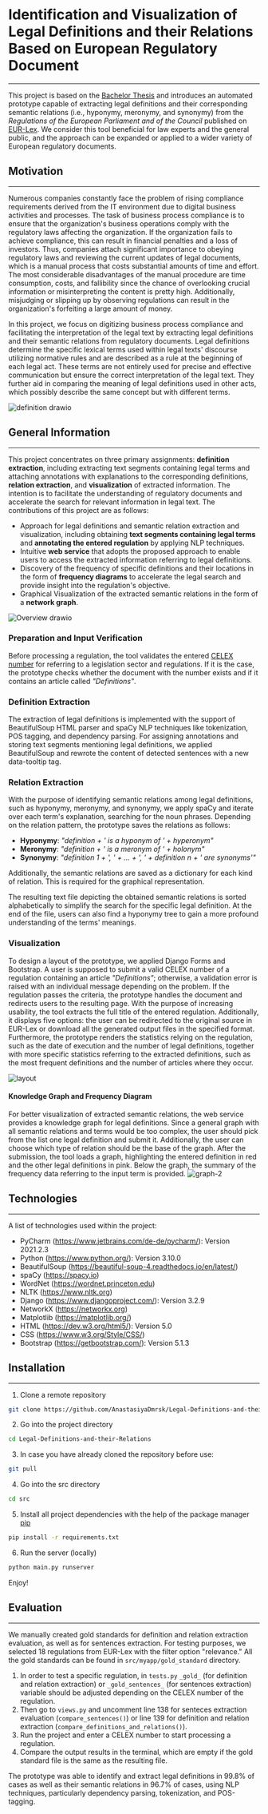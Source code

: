 # Identification and Visualization of Legal Definitions and their Relations Based on European Regulatory Document
***
This project is based on the [Bachelor Thesis](https://mediatum.ub.tum.de/1656157?query=Anastasiya&show_id=1715461) and introduces an automated prototype capable of extracting legal definitions and their corresponding semantic relations (i.e., hyponymy, meronymy, and synonymy) from the _Regulations of the European Parliament and of the Council_ published on [EUR-Lex](https://eur-lex.europa.eu). We consider this tool beneficial for law experts and the general public, and the approach can be expanded or applied to a wider variety of European regulatory documents.
## Motivation
***
Numerous companies constantly face the problem of rising compliance requirements derived from the IT environment due to digital business activities and processes. The task of business process compliance is to ensure that the organization's business operations comply with the regulatory laws affecting the organization. If the organization fails to achieve compliance, this can result in financial penalties and a loss of investors. Thus, companies attach significant importance to obeying regulatory laws and reviewing the current updates of legal documents, which is a manual process that costs substantial amounts of time and effort. The most considerable disadvantages of the manual procedure are time consumption, costs, and fallibility since the chance of overlooking crucial information or misinterpreting the content is pretty high. Additionally, misjudging or slipping up by observing regulations can result in the organization's forfeiting a large amount of money.

In this project, we focus on digitizing business process compliance and facilitating the interpretation of the legal text by extracting legal definitions and their semantic relations from regulatory documents.
Legal definitions determine the specific lexical terms used within legal texts' discourse utilizing normative rules and are described as a rule at the beginning of each legal act. These terms are not entirely used for precise and effective communication but ensure the correct interpretation
of the legal text. They further aid in comparing the meaning of legal definitions used in other acts, which possibly describe the same concept but with different terms.

![definition drawio](https://github.com/AnastasiyaDmrsk/Identification-and-Visualization-of-Legal-Definitions-and-Relations/assets/87528008/b978470b-f70f-43dd-9c76-5ac086d2002d)
## General Information
***
This project concentrates on three primary assignments: **definition extraction**, including extracting text segments containing legal terms and attaching annotations with explanations to the corresponding definitions, **relation extraction**, and **visualization** of extracted information. The intention is to facilitate the understanding of regulatory documents and accelerate the search for relevant information in legal text. The contributions of this project are as follows: 
+ Approach for legal definitions and semantic relation extraction and visualization, including obtaining **text segments containing legal terms** and **annotating the entered regulation** by applying NLP techniques.
+ Intuitive **web service** that adopts the proposed approach to enable users to access the extracted information referring to legal definitions.
+ Discovery of the frequency of specific definitions and their locations in the form of **frequency diagrams** to accelerate the legal search and provide insight into the regulation's objective.
+ Graphical Visualization of the extracted semantic relations in the form of a **network graph**. 

![Overview drawio](https://github.com/AnastasiyaDmrsk/Identification-and-Visualization-of-Legal-Definitions-and-Relations/assets/87528008/93bbd775-3f6f-40ef-b934-83dd63ff7adf)

### Preparation and Input Verification
Before processing a regulation, the tool validates the entered [CELEX number](https://eur-lex.europa.eu](https://eur-lex.europa.eu/content/tools/eur-lex-celex-infographic-A3.pdf)) for referring to a legislation sector and regulations. If it is the case, the prototype checks whether the document with the number exists and if it contains an article called _"Definitions"_.  

### Definition Extraction
The extraction of legal definitions is implemented with the support of BeautifulSoup HTML parser and spaCy NLP techniques like tokenization, POS tagging, and dependency parsing. For assigning annotations and storing text segments mentioning legal definitions, we applied BeautifulSoup and rewrote the content of detected sentences with a new data-tooltip tag. 

### Relation Extraction 
With the purpose of identifying semantic relations among legal definitions, such as hyponymy, meronymy, and synonymy, we apply spaCy and iterate over each term's explanation, searching for the noun phrases. Depending on the relation pattern, the prototype saves the relations as follows: 
+ **Hyponymy**: _"definition + ' is a hyponym of ' + hyperonym"_
+ **Meronymy**: _"definition + ' is a meronym of ' + holonym"_
+ **Synonymy**: _"definition 1 + ', ' + ... + ', ' + definition n + ' are synonyms'"_

Additionally, the semantic relations are saved as a dictionary for each kind of relation. This is required for the graphical representation.

The resulting text file depicting the obtained semantic relations is sorted alphabetically to simplify the search for the specific legal definition. At the end of the file, users can also find a hyponymy tree to gain a more profound understanding of the terms' meanings.

### Visualization 
To design a layout of the prototype, we applied Django Forms and Bootstrap. A user is supposed to submit a valid CELEX number of a regulation containing an article _"Definitions"_; otherwise, a validation error is raised with an individual message depending on the problem. If the regulation passes the criteria, the prototype handles the document and redirects users to the resulting page. With the purpose of increasing usability, the tool extracts the full title of the entered regulation. Additionally, it displays five options: the user can be redirected to the original source in EUR-Lex or download all the generated output files in the specified format. Furthermore, the prototype renders the statistics relying on the regulation, such as the date of execution and the number of legal definitions, together with more specific statistics referring to the extracted definitions, such as the most frequent definitions and the number of articles where they occur. 

![layout](https://github.com/AnastasiyaDmrsk/Legal-Definitions-and-their-Relations/assets/87528008/9910cf23-5fb8-4bcf-ab0c-4b1bc21e7ca3)

#### Knowledge Graph and Frequency Diagram
For better visualization of extracted semantic relations, the web service provides a knowledge graph for legal definitions. Since a general graph with all semantic relations and terms would be too complex, the user should pick from the list one legal definition and submit it. Additionally, the user can choose which type of relation should be the base of the graph. After the submission, the tool loads a graph, highlighting the entered definition in red and the other legal definitions in pink. Below the graph, the summary of the frequency data referring to the input term is provided.
![graph-2](https://github.com/AnastasiyaDmrsk/Legal-Definitions-and-their-Relations/assets/87528008/d618fa8b-fdfd-478a-936a-2bcc6f7a0ecc)

## Technologies
***
A list of technologies used within the project:
* PyCharm (https://www.jetbrains.com/de-de/pycharm/): Version 2021.2.3
* Python (https://www.python.org/): Version 3.10.0
* BeautifulSoup (https://beautiful-soup-4.readthedocs.io/en/latest/)
* spaCy (https://spacy.io)
* WordNet (https://wordnet.princeton.edu)
* NLTK (https://www.nltk.org)
* Django (https://www.djangoproject.com/): Version 3.2.9
* NetworkX (https://networkx.org)
* Matplotlib (https://matplotlib.org/)
* HTML (https://dev.w3.org/html5/): Version 5.0
* CSS (https://www.w3.org/Style/CSS/)
* Bootstrap (https://getbootstrap.com/): Version 5.1.3
## Installation
***
1. Clone a remote repository 
```bash
git clone https://github.com/AnastasiyaDmrsk/Legal-Definitions-and-their-Relations.git
```
2. Go into the project directory
```bash
cd Legal-Definitions-and-their-Relations
```
3. In case you have already cloned the repository before use:
```bash
git pull
```
4. Go into the src directory 
```bash
cd src
```
5. Install all project dependencies with the help of the package manager [pip](https://pip.pypa.io/en/stable/)
```bash
pip install -r requirements.txt
```
6. Run the server (locally)
```bash
python main.py runserver
```
Enjoy!
## Evaluation
***
We manually created gold standards for definition and relation extraction evaluation, as well as for sentences extraction. For testing purposes, we selected 18 regulations from EUR-Lex with the filter option "relevance." All the gold standards can be found in `src/myapp/gold_standard` directory. 

1. In order to test a specific regulation, in `tests.py` `_gold_` (for definition and relation extraction) or `_gold_sentences_` (for sentences extraction) variable should be adjusted depending on the CELEX number of the regulation.  
2. Then go to `views.py` and uncomment line 138 for senteces extraction evaluation (`compare_sentences()`) or line 139 for definition and relation extraction (`compare_definitions_and_relations()`).
3. Run the project and enter a CELEX number to start processing a regulation.
4. Compare the output results in the terminal, which are empty if the gold standard file is the same as the resulting file. 

The prototype was able to identify and extract legal definitions in 99.8% of cases as well as their semantic relations in 96.7% of cases, using NLP techniques, particularly dependency parsing, tokenization, and POS-tagging.
